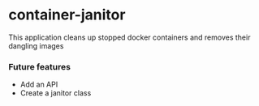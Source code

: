 # container-janitor
This application cleans up stopped docker containers and removes their dangling images

### Future features
* Add an API
* Create a janitor class
